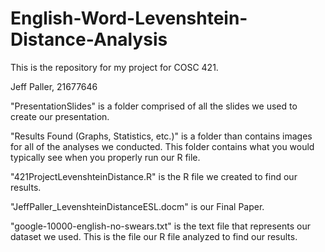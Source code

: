# English-Word-Levenshtein-Distance-Analysis
This is the repository for my project for COSC 421. 

Jeff Paller, 21677646

"PresentationSlides" is a folder comprised of all the slides we used to create our presentation. 

"Results Found (Graphs, Statistics, etc.)" is a folder than contains images for all of the analyses we conducted. 
This folder contains what you would typically see when you properly run our R file. 

"421ProjectLevenshteinDistance.R" is the R file we created to find our results.

"JeffPaller_LevenshteinDistanceESL.docm" is our Final Paper. 

"google-10000-english-no-swears.txt" is the text file that represents our dataset we used. This is the file our R file analyzed 
to find our results. 
